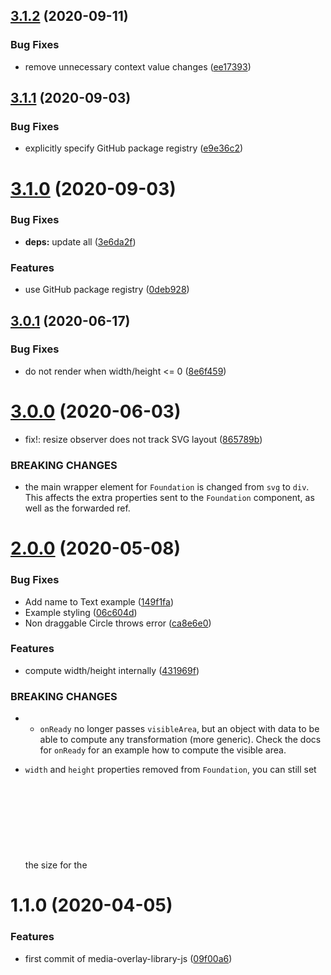 ## [3.1.2](https://github.com/AxisCommunications/media-overlay-library-js/compare/v3.1.1...v3.1.2) (2020-09-11)


### Bug Fixes

* remove unnecessary context value changes ([ee17393](https://github.com/AxisCommunications/media-overlay-library-js/commit/ee173936476090f2a7f1a04a2ace8102f6c4e13f))



## [3.1.1](https://github.com/AxisCommunications/media-overlay-library-js/compare/v3.1.0...v3.1.1) (2020-09-03)


### Bug Fixes

* explicitly specify GitHub package registry ([e9e36c2](https://github.com/AxisCommunications/media-overlay-library-js/commit/e9e36c2d6ce5b35c64b02fac6b22d69de1a92e96))



# [3.1.0](https://github.com/AxisCommunications/media-overlay-library-js/compare/v3.0.1...v3.1.0) (2020-09-03)


### Bug Fixes

* **deps:** update all ([3e6da2f](https://github.com/AxisCommunications/media-overlay-library-js/commit/3e6da2f2d7ce131e5f511c476af95176d464b972))


### Features

* use GitHub package registry ([0deb928](https://github.com/AxisCommunications/media-overlay-library-js/commit/0deb928046a3cf5b2997aac7a1ec44bf17490d32))



## [3.0.1](https://github.com/AxisCommunications/media-overlay-library-js/compare/v3.0.0...v3.0.1) (2020-06-17)


### Bug Fixes

* do not render when width/height <= 0 ([8e6f459](https://github.com/AxisCommunications/media-overlay-library-js/commit/8e6f459555379bd0573688230bbf8afd74e1dd4e))



# [3.0.0](https://github.com/AxisCommunications/media-overlay-library-js/compare/v2.0.0...v3.0.0) (2020-06-03)


* fix!: resize observer does not track SVG layout ([865789b](https://github.com/AxisCommunications/media-overlay-library-js/commit/865789b1155b92367c97b139ee5732a916cbcdf5))


### BREAKING CHANGES

* the main wrapper element for
`Foundation` is changed from `svg` to `div`.
This affects the extra properties sent to the
`Foundation` component, as well as the forwarded
ref.



# [2.0.0](https://github.com/AxisCommunications/media-overlay-library-js/compare/v1.1.0...v2.0.0) (2020-05-08)


### Bug Fixes

* Add name to Text example ([149f1fa](https://github.com/AxisCommunications/media-overlay-library-js/commit/149f1fa98943258b24b2ba37b5134b2c434ad9e7))
* Example styling ([06c604d](https://github.com/AxisCommunications/media-overlay-library-js/commit/06c604d9a17309f946176a0f4e134ad44ada7d3d))
* Non draggable Circle throws error ([ca8e6e0](https://github.com/AxisCommunications/media-overlay-library-js/commit/ca8e6e0fa2fd5878211cd34e4490d8a36fee58f2))


### Features

* compute width/height internally ([431969f](https://github.com/AxisCommunications/media-overlay-library-js/commit/431969f29800ed8c8e9f83e2c5e9718f198c086f))


### BREAKING CHANGES

*  - `onReady` no longer passes `visibleArea`, but an object with
   data to be able to compute any transformation (more generic).
   Check the docs for `onReady` for an example how to compute the
   visible area.
 - `width` and `height` properties removed from `Foundation`,
   you can still set the size for the <svg> element via CSS
   (if auto size does not work for you).



# 1.1.0 (2020-04-05)


### Features

* first commit of media-overlay-library-js ([09f00a6](https://github.com/AxisCommunications/media-overlay-library-js/commit/09f00a6be745e2e4fdc95fe004d33e7c141de29c))



